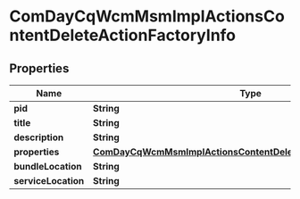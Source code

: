 

# ComDayCqWcmMsmImplActionsContentDeleteActionFactoryInfo

## Properties

Name | Type | Description | Notes
------------ | ------------- | ------------- | -------------
**pid** | **String** |  |  [optional]
**title** | **String** |  |  [optional]
**description** | **String** |  |  [optional]
**properties** | [**ComDayCqWcmMsmImplActionsContentDeleteActionFactoryProperties**](ComDayCqWcmMsmImplActionsContentDeleteActionFactoryProperties.md) |  |  [optional]
**bundleLocation** | **String** |  |  [optional]
**serviceLocation** | **String** |  |  [optional]



